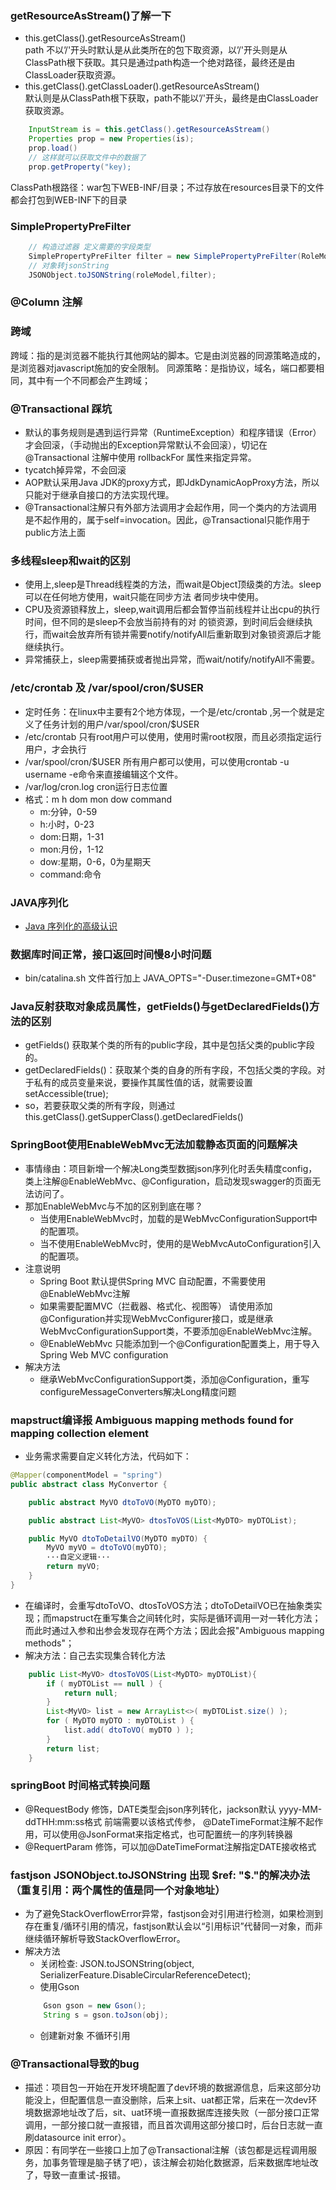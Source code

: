 
### getResourceAsStream()了解一下
- this.getClass().getResourceAsStream()   
path 不以’/'开头时默认是从此类所在的包下取资源，以’/'开头则是从ClassPath根下获取。其只是通过path构造一个绝对路径，最终还是由ClassLoader获取资源。 
-  this.getClass().getClassLoader().getResourceAsStream()   
默认则是从ClassPath根下获取，path不能以’/'开头，最终是由ClassLoader获取资源。 

```java
    InputStream is = this.getClass().getResourceAsStream()
    Properties prop = new Properties(is);
    prop.load()
    // 这样就可以获取文件中的数据了
    prop.getProperty("key);

```
ClassPath根路径：war包下WEB-INF/目录；不过存放在resources目录下的文件都会打包到WEB-INF下的目录


### SimplePropertyPreFilter
```java
    // 构造过滤器 定义需要的字段类型
    SimplePropertyPreFilter filter = new SimplePropertyPreFilter(RoleModel.class,"id");
    // 对象转jsonString
    JSONObject.toJSONString(roleModel,filter);
```

### @Column 注解 

### 跨域
跨域：指的是浏览器不能执行其他网站的脚本。它是由浏览器的同源策略造成的，是浏览器对javascript施加的安全限制。
同源策略：是指协议，域名，端口都要相同，其中有一个不同都会产生跨域；

### @Transactional 踩坑
- 默认的事务规则是遇到运行异常（RuntimeException）和程序错误（Error）才会回滚，（手动抛出的Exception异常默认不会回滚），切记在 @Transactional 注解中使用 rollbackFor 属性来指定异常。
- tycatch掉异常，不会回滚
- AOP默认采用Java JDK的proxy方式，即JdkDynamicAopProxy方法，所以只能对于继承自接口的方法实现代理。
-  @Transactional注解只有外部方法调用才会起作用，同一个类内的方法调用是不起作用的，属于self=invocation。因此，@Transactional只能作用于public方法上面

### 多线程sleep和wait的区别
- 使用上,sleep是Thread线程类的方法，而wait是Object顶级类的方法。sleep可以在任何地方使用，wait只能在同步方法   者同步块中使用。
- CPU及资源锁释放上，sleep,wait调用后都会暂停当前线程并让出cpu的执行时间，但不同的是sleep不会放当前持有的对   的锁资源，到时间后会继续执行，而wait会放弃所有锁并需要notify/notifyAll后重新取到对象锁资源后才能继续执行。
- 异常捕获上，sleep需要捕获或者抛出异常，而wait/notify/notifyAll不需要。

### /etc/crontab 及 /var/spool/cron/$USER 
- 定时任务：在linux中主要有2个地方体现，一个是/etc/crontab ,另一个就是定义了任务计划的用户/var/spool/cron/$USER
- /etc/crontab 只有root用户可以使用，使用时需root权限，而且必须指定运行用户，才会执行
- /var/spool/cron/$USER 所有用户都可以使用，可以使用crontab -u username -e命令来直接编辑这个文件。
-  /var/log/cron.log  cron运行日志位置
- 格式：m h dom mon dow command   
    - m:分钟，0-59   
    - h:小时，0-23    
    - dom:日期，1-31   
    - mon:月份，1-12   
    - dow:星期，0-6，0为星期天   
    - command:命令   
    
### JAVA序列化
 - [Java 序列化的高级认识](https://www.ibm.com/developerworks/cn/java/j-lo-serial/)

 ### 数据库时间正常，接口返回时间慢8小时问题
 - bin/catalina.sh 文件首行加上 JAVA_OPTS="-Duser.timezone=GMT+08"
 
 ### Java反射获取对象成员属性，getFields()与getDeclaredFields()方法的区别
 - getFields()  获取某个类的所有的public字段，其中是包括父类的public字段的。
 - getDeclaredFields()：获取某个类的自身的所有字段，不包括父类的字段。对于私有的成员变量来说，要操作其属性值的话，就需要设置setAccessible(true);
 - so，若要获取父类的所有字段，则通过this.getClass().getSupperClass().getDeclaredFields()

 ### SpringBoot使用EnableWebMvc无法加载静态页面的问题解决
 - 事情缘由：项目新增一个解决Long类型数据json序列化时丢失精度config，类上注解@EnableWebMvc、@Configuration，启动发现swagger的页面无法访问了。
 - 那加EnableWebMvc与不加的区别到底在哪？
    - 当使用EnableWebMvc时，加载的是WebMvcConfigurationSupport中的配置项。
    - 当不使用EnableWebMvc时，使用的是WebMvcAutoConfiguration引入的配置项。
- 注意说明
    - Spring Boot 默认提供Spring MVC 自动配置，不需要使用@EnableWebMvc注解
    - 如果需要配置MVC（拦截器、格式化、视图等） 请使用添加@Configuration并实现WebMvcConfigurer接口，或是继承WebMvcConfigurationSupport类，不要添加@EnableWebMvc注解。
    - @EnableWebMvc 只能添加到一个@Configuration配置类上，用于导入Spring Web MVC configuration
- 解决方法
    - 继承WebMvcConfigurationSupport类，添加@Configuration，重写configureMessageConverters解决Long精度问题

### mapstruct编译报 Ambiguous mapping methods found for mapping collection element
- 业务需求需要自定义转化方法，代码如下：
```java
@Mapper(componentModel = "spring")
public abstract class MyConvertor {

    public abstract MyVO dtoToVO(MyDTO myDTO);

    public abstract List<MyVO> dtosToVOS(List<MyDTO> myDTOList);

    public MyVO dtoToDetailVO(MyDTO myDTO) {
        MyVO myVO = dtoToVO(myDTO);
        ···自定义逻辑···
        return myVO;
    }
}
```
- 在编译时，会重写dtoToVO、dtosToVOS方法；dtoToDetailVO已在抽象类实现；而mapstruct在重写集合之间转化时，实际是循环调用一对一转化方法；而此时通过入参和出参会发现存在两个方法；因此会报"Ambiguous mapping methods"；   
- 解决方法：自己去实现集合转化方法
```java
    public List<MyVO> dtosToVOS(List<MyDTO> myDTOList){
        if ( myDTOList == null ) {
            return null;
        }
        List<MyVO> list = new ArrayList<>( myDTOList.size() );
        for ( MyDTO myDTO : myDTOList ) {
            list.add( dtoToVO( myDTO ) );
        }
        return list;
    }
```
### springBoot 时间格式转换问题
- @RequestBody 修饰，DATE类型会json序列转化，jackson默认 yyyy-MM-ddTHH:mm:ss格式 前端需要以该格式传参，
    @DateTimeFormat注解不起作用，可以使用@JsonFormat来指定格式，也可配置统一的序列转换器
- @RequertParam 修饰，可以加@DateTimeFormat注解指定DATE接收格式

### fastjson JSONObject.toJSONString 出现 $ref: "$."的解决办法（重复引用：两个属性的值是同一个对象地址）
- 为了避免StackOverflowError异常，fastjson会对引用进行检测，如果检测到存在重复/循环引用的情况，fastjson默认会以“引用标识”代替同一对象，而非继续循环解析导致StackOverflowError。
- 解决方法
    - 关闭检查: JSON.toJSONString(object, SerializerFeature.DisableCircularReferenceDetect);
    - 使用Gson
    ```java
        Gson gson = new Gson();
        String s = gson.toJson(obj);
    ```
    - 创建新对象 不循环引用

### @Transactional导致的bug
- 描述：项目包一开始在开发环境配置了dev环境的数据源信息，后来这部分功能没上，但配置信息一直没删除，后来上sit、uat都正常，后来在一次dev环境数据源地址改了后，sit、uat环境一直报数据库连接失败（一部分接口正常调用，一部分接口就一直报错，而且首次调用这部分接口时，后台日志就一直刷datasource init error）。
- 原因：有同学在一些接口上加了@Transactional注解（该包都是远程调用服务，加事务管理是脑子锈了吧），该注解会初始化数据源，后来数据库地址改了，导致一直重试-报错。